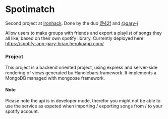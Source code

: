 # Spotimatch

Second project at [Ironhack](https://profiles.ironhack.com/brian-valette). Done by the duo [@42f](https://github.com/42f) and  [@gary-j](https://github.com/gary-j)

Allow users to make groups with friends and export a playlist of songs they all like, based on their own spotify library.
Currently deployed here: https://spotify-app-gary-brian.herokuapp.com/

### Project

This project is a backend oriented project, using express and server-side rendering of views generated bu Handlebars framework.
It implements a MongoDB managed with mongoose framework.

#### Note
Please note the api is in developer mode, therefor you might not be able to use the service as expeted when importing / exporting songs from / to your spotify account.

